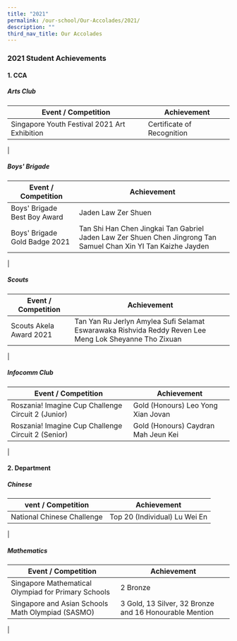 ```yaml
---
title: "2021"
permalink: /our-school/Our-Accolades/2021/
description: ""
third_nav_title: Our Accolades
---
```

### 2021 Student Achievements

#### 1.  CCA

##### Arts Club
| Event / Competition | Achievement |
|---|---|
| Singapore Youth Festival 2021 Art Exhibition | Certificate of Recognition |
|

##### Boys' Brigade

| Event / Competition | Achievement |
|---|---|
| Boys' Brigade Best Boy Award | Jaden Law Zer Shuen |
| Boys' Brigade Gold Badge 2021  | Tan Shi Han Chen Jingkai Tan Gabriel Jaden Law Zer Shuen Chen Jingrong Tan Samuel Chan Xin YI Tan Kaizhe Jayden  |
|

##### Scouts

| Event / Competition | Achievement |
|---|---|
| Scouts Akela Award 2021 | Tan Yan Ru Jerlyn Amylea Sufi Selamat Eswarawaka Rishvida Reddy Reven Lee Meng Lok Sheyanne Tho Zixuan |
| 

##### Infocomm Club

| Event / Competition | Achievement |
|---|---|
| Roszania! Imagine Cup Challenge Circuit 2 (Junior) | Gold (Honours) Leo Yong Xian Jovan |
| Roszania! Imagine Cup Challenge Circuit 2 (Senior) | Gold (Honours) Caydran Mah Jeun Kei |
|

#### 2\. Department

##### Chinese

| vent / Competition | Achievement |
|---|---|
| National Chinese Challenge | Top 20 (Individual) Lu Wei En |
|  

##### Mathematics

| Event / Competition | Achievement |
|---|---|
| Singapore Mathematical Olympiad for Primary Schools | 2 Bronze |
| Singapore and Asian Schools Math Olympiad (SASMO)  | 3 Gold, 13 Silver, 32 Bronze and 16 Honourable Mention  |
|